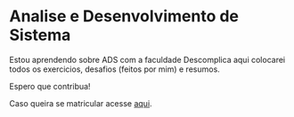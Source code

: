  <h1>Analise e Desenvolvimento de Sistema</h1>
 <p> Estou aprendendo sobre ADS com a faculdade Descomplica  aqui colocarei todos os exercicios, desafios (feitos por mim) e resumos.</p>
 <p>Espero que contribua!</p>  
  
 <p>Caso queira se matricular acesse <a href="https://descomplica.com.br/faculdade/tecnologia/analise-e-desenvolvimento-de-sistemas/"> aqui</a>. </p>

